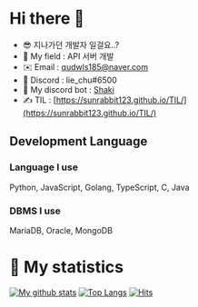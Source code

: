 # Hi there 👋

- 😎 지나가던 개발자 일걸요..?
- 🏑 My field : API 서버 개발
- ✉️ Email : qudwls185@naver.com
- 💽 Discord : lie_chu#6500
- 🤖 My discord bot : [Shaki](https://discord.com/api/oauth2/authorize?client_id=700605291196186634&permissions=8&redirect_uri=https%3A%2F%2Fdiscord.com%2Fapi%2Foauth2%2Fauthorize%3Fclient_id%3D700605291196186634%26permissions%3D8%26redirect_uri%3Dhttps%253A%252F%252Fdiscord.com%252Fapi%252Foauth2%252Fauthorize%253Fclient_id%253D700605&scope=bot)
- ✍️ TIL :  [https://sunrabbit123.github.io/TIL/](https://sunrabbit123.github.io/TIL/)
  
## Development Language

### Language I use
Python, JavaScript, Golang, TypeScript, C, Java

### DBMS I use
MariaDB, Oracle, MongoDB

# 🎁 My statistics
[![My github stats](https://github-readme-stats.vercel.app/api?username=sunrabbit123&show_icons=true&hide_border=true&count_private=true)](https://github.com/sunrabbit123)
[![Top Langs](https://github-readme-stats.vercel.app/api/top-langs/?username=sunrabbit123&hide_langs_below=0.5)](https://github.com/sunrabbit123)
[![Hits](https://hits.seeyoufarm.com/api/count/incr/badge.svg?url=https%3A%2F%2Fgithub.com%2Fsunrabibt123&count_bg=%2379C83D&title_bg=%23555555&icon=&icon_color=%23E7E7E7&title=hits&edge_flat=false)](https://hits.seeyoufarm.com)
